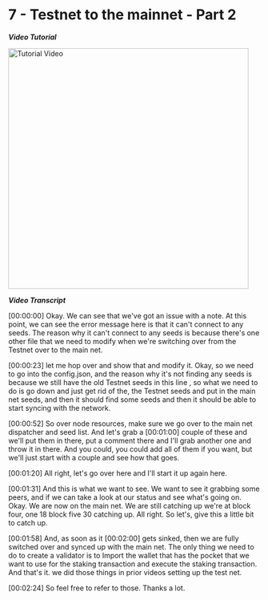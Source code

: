# 7 - Testnet to the mainnet - Part 2

_**Video Tutorial**_

<a href="https://https://www.youtube.com/watch?v=s57wbed8d6M"><img src="http://img.youtube.com/vi/s57wbed8d6M/maxresdefault.jpg" alt="Tutorial Video" height="480" /></a>

_**Video Transcript**_

[00:00:00] Okay. We can see that we've got an issue with a note. At this point, we can see the error message here is that it can't connect to any seeds. The reason why it can't connect to any seeds is because there's one other file that we need to modify when we're switching over from the Testnet over to the main net.

[00:00:23] let me hop over and show that and modify it. Okay, so we need to go into the config.json, and the reason why it's not finding any seeds is because we still have the old Testnet seeds in this line , so what we need to do is go down and just get rid of the, the Testnet seeds and put in the main net seeds, and then it should find some seeds and then it should be able to start syncing with the network.

[00:00:52] So over node resources, make sure we go over to the main net dispatcher and seed list. And let's grab a [00:01:00] couple of these and we'll put them in there, put a comment there and I'll grab another one and throw it in there. And you could, you could add all of them if you want, but we'll just start with a couple and see how that goes.

[00:01:20] All right, let's go over here and I'll start it up again here.

[00:01:31] And this is what we want to see. We want to see it grabbing some peers, and if we can take a look at our status and see what's going on. Okay. We are now on the main net. We are still catching up we're at block four, one 18 block five 30 catching up. All right. So let's, give this a little bit to catch up.

[00:01:58] And, as soon as it [00:02:00] gets sinked, then we are fully switched over and synced up with the main net. The only thing we need to do to create a validator is to Import the wallet that has the pocket that we want to use for the staking transaction and execute the staking transaction. And that's it.  we did those things in prior videos setting up the test net.

[00:02:24] So feel free to refer to those. Thanks a lot.

